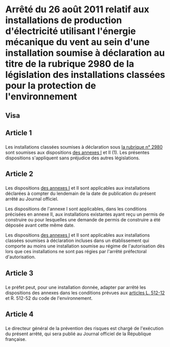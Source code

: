 # Arrêté du 26 août 2011 relatif aux installations de production d'électricité utilisant l'énergie mécanique du vent au sein d'une installation soumise à déclaration au titre de la rubrique 2980 de la législation des installations classées pour la protection de l'environnement

## Visa

## Article 1

### 

Les installations classées soumises à déclaration sous [la rubrique n° 2980](https://aida.ineris.fr/consultation_document/10789) sont soumises aux dispositions [des annexes I](https://aida.ineris.fr/consultation_document/3711#Annexe_I) et II (1). Les présentes dispositions s'appliquent sans préjudice des autres législations.

## Article 2

### 

Les dispositions [des annexes I](https://aida.ineris.fr/consultation_document/3711#Annexe_I) et II sont applicables aux installations déclarées à compter du lendemain de la date de publication du présent arrêté au Journal officiel.

Les dispositions de l'annexe I sont applicables, dans les conditions précisées en annexe II, aux installations existantes ayant reçu un permis de construire ou pour lesquelles une demande de permis de construire a été déposée avant cette même date.

Les dispositions [des annexes I](https://aida.ineris.fr/consultation_document/3711#Annexe_I) et II sont applicables aux installations classées soumises à déclaration incluses dans un établissement qui comporte au moins une installation soumise au régime de l'autorisation dès lors que ces installations ne sont pas régies par l'arrêté préfectoral d'autorisation.

## Article 3

### 

Le préfet peut, pour une installation donnée, adapter par arrêté les dispositions des annexes dans les conditions prévues aux [articles L. 512-12](https://aida.ineris.fr/consultation_document/1767#Article_L._512-12) et R. 512-52 du code de l'environnement.

## Article 4

### 

Le directeur général de la prévention des risques est chargé de l'exécution du présent arrêté, qui sera publié au Journal officiel de la République française.